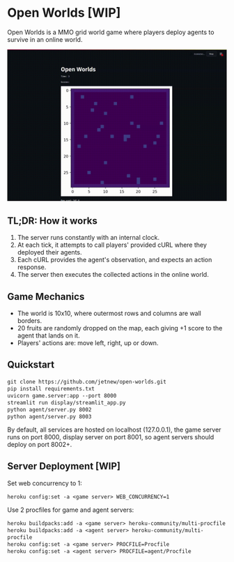 # Open Worlds [WIP]

Open Worlds is a MMO grid world game where players deploy agents to survive in an online world.

![image](assets/demo.gif)

## TL;DR: How it works
1. The server runs constantly with an internal clock.
2. At each tick, it attempts to call players' provided cURL where they deployed their agents.
3. Each cURL provides the agent's observation, and expects an action response.
4. The server then executes the collected actions in the online world.

## Game Mechanics
* The world is 10x10, where outermost rows and columns are wall borders.
* 20 fruits are randomly dropped on the map, each giving +1 score to the agent that lands on it.
* Players' actions are: move left, right, up or down.

## Quickstart
```
git clone https://github.com/jetnew/open-worlds.git
pip install requirements.txt
uvicorn game.server:app --port 8000
streamlit run display/streamlit_app.py
python agent/server.py 8002
python agent/server.py 8003
```
By default, all services are hosted on localhost (127.0.0.1), the game server runs on port 8000, display server on port 8001, so agent servers should deploy on port 8002+.

## Server Deployment [WIP]
Set web concurrency to 1:
```
heroku config:set -a <game server> WEB_CONCURRENCY=1
```
Use 2 procfiles for game and agent servers:
```
heroku buildpacks:add -a <game server> heroku-community/multi-procfile
heroku buildpacks:add -a <agent server> heroku-community/multi-procfile
heroku config:set -a <game server> PROCFILE=Procfile
heroku config:set -a <agent server> PROCFILE=agent/Procfile
```